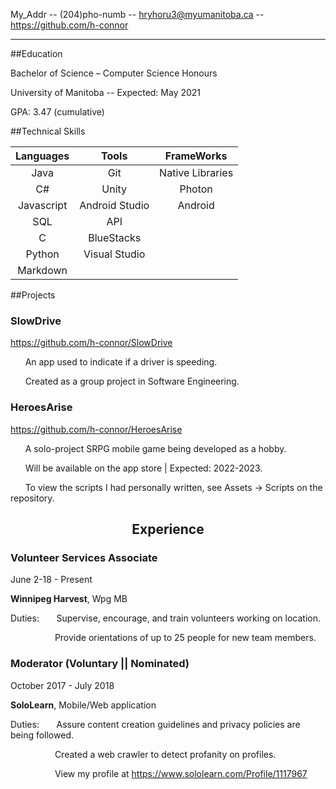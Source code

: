 My_Addr -- (204)pho-numb -- hryhoru3@myumanitoba.ca -- https://github.com/h-connor

<hr />
##Education

Bachelor of Science – Computer Science Honours 

University of Manitoba -- Expected: May 2021 

GPA: 3.47 (cumulative) 

##Technical Skills



| Languages        | Tools           | FrameWorks  |
| :-------------: |:-------------:| :-----:|
| Java      | Git | Native Libraries |
| C#     | Unity      |   Photon |
| Javascript | Android Studio      |    Android |
| SQL     | API      |   |
| C     | BlueStacks      |    |
| Python     | Visual Studio      |    |
| Markdown     |       |    |


##Projects

### SlowDrive
https://github.com/h-connor/SlowDrive

&nbsp;&nbsp;&nbsp;&nbsp;&nbsp; 
An app used to indicate if a driver is speeding.

&nbsp;&nbsp;&nbsp;&nbsp;&nbsp; 
Created as a group project in Software Engineering.

### HeroesArise

https://github.com/h-connor/HeroesArise

&nbsp;&nbsp;&nbsp;&nbsp;&nbsp; 
A solo-project SRPG mobile game being developed as a hobby.

&nbsp;&nbsp;&nbsp;&nbsp;&nbsp; 
Will be available on the app store | Expected: 2022-2023.

&nbsp;&nbsp;&nbsp;&nbsp;&nbsp; 
To view the scripts I had personally written, see Assets -> Scripts on the repository.

<center><h2>Experience</h2></center>

### **Volunteer Services Associate** 
June 2-18 - Present

**Winnipeg Harvest**, Wpg MB

Duties: &nbsp;&nbsp;&nbsp;&nbsp;&nbsp; 
Supervise, encourage, and train volunteers working on location.

&nbsp;&nbsp;&nbsp;&nbsp;&nbsp; &nbsp;&nbsp;&nbsp;&nbsp;&nbsp; &nbsp;&nbsp;&nbsp;&nbsp;&nbsp; 
  Provide orientations of up to 25 people for new team members.

### **Moderator (Voluntary || Nominated)** 
October 2017 - July 2018

**SoloLearn**, Mobile/Web application

Duties: &nbsp;&nbsp;&nbsp;&nbsp;&nbsp; 
Assure content creation guidelines and privacy policies are being followed.

&nbsp;&nbsp;&nbsp;&nbsp;&nbsp; &nbsp;&nbsp;&nbsp;&nbsp;&nbsp; &nbsp;&nbsp;&nbsp;&nbsp;&nbsp; 
 Created a web crawler to detect profanity on profiles.

&nbsp;&nbsp;&nbsp;&nbsp;&nbsp; &nbsp;&nbsp;&nbsp;&nbsp;&nbsp; &nbsp;&nbsp;&nbsp;&nbsp;&nbsp; 
 View my profile at https://www.sololearn.com/Profile/1117967
